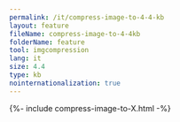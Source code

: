```yaml
---
permalink: /it/compress-image-to-4-4-kb
layout: feature
fileName: compress-image-to-4-4kb
folderName: feature
tool: imgcompression
lang: it
size: 4.4
type: kb
nointernationalization: true
---
```

{%- include compress-image-to-X.html -%}
      